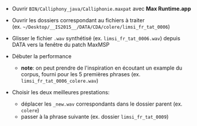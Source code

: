 * Ouvrir `BIN/Calliphony_java/Calliphonie.maxpat` avec **Max Runtime.app**

* Ouvrir les dossiers correspondant au fichiers à traiter<br>
(ex. `~/Desktop/__IS2015__/DATA/CDA/colere/limsi_fr_tat_0006`)

* Glisser le fichier `.wav` synthétisé (ex. `limsi_fr_tat_0006.wav`) depuis DATA vers la fenêtre du patch MaxMSP

* Débuter la performance
    * **note**: on peut prendre de l'inspiration en écoutant un example du corpus, fourni pour les 5 premières phrases (ex. `limsi_fr_tat_0006_colere.wav`)

* Choisir les deux meilleures prestations:
    * déplacer les `_new.wav` correspondants dans le dossier parent (ex. `colere`)
    * passer à la phrase suivante (ex. dossier `limsi_fr_tat_0009`)
